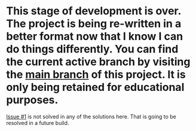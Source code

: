 # This stage of development is over. The project is being re-written in a better format now that I know I can do things differently. You can find the current active branch by visiting the [main branch](https://github.com/retr0gr4d3/QuickFix/) of this project. It is only being retained for educational purposes.

[Issue #1](https://github.com/retr0gr4d3/QuickFix/issues/1) is not solved in any of the solutions here. That is going to be resolved in a future build.
